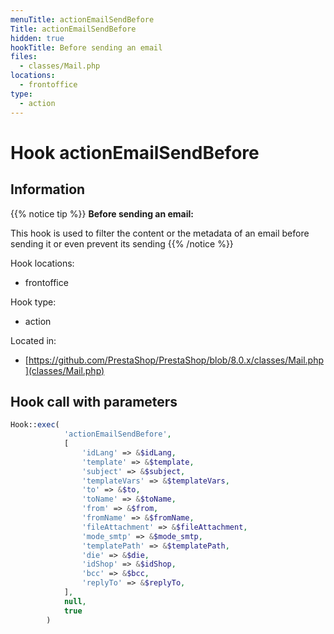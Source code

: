 ```yaml
---
menuTitle: actionEmailSendBefore
Title: actionEmailSendBefore
hidden: true
hookTitle: Before sending an email
files:
  - classes/Mail.php
locations:
  - frontoffice
type:
  - action
---
```


# Hook actionEmailSendBefore

## Information

{{% notice tip %}}
**Before sending an email:** 

This hook is used to filter the content or the metadata of an email before sending it or even prevent its sending
{{% /notice %}}

Hook locations: 
  - frontoffice

Hook type: 
  - action

Located in: 
  - [https://github.com/PrestaShop/PrestaShop/blob/8.0.x/classes/Mail.php](classes/Mail.php)

## Hook call with parameters

```php
Hook::exec(
            'actionEmailSendBefore',
            [
                'idLang' => &$idLang,
                'template' => &$template,
                'subject' => &$subject,
                'templateVars' => &$templateVars,
                'to' => &$to,
                'toName' => &$toName,
                'from' => &$from,
                'fromName' => &$fromName,
                'fileAttachment' => &$fileAttachment,
                'mode_smtp' => &$mode_smtp,
                'templatePath' => &$templatePath,
                'die' => &$die,
                'idShop' => &$idShop,
                'bcc' => &$bcc,
                'replyTo' => &$replyTo,
            ],
            null,
            true
        )
```